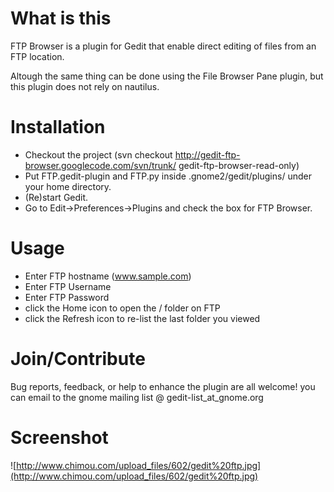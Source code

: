 # What is this #
FTP Browser is a plugin for Gedit that enable direct editing of files from an FTP location.

Altough the same thing can be done using the File Browser Pane plugin, but this plugin does not rely on nautilus.

# Installation #
  * Checkout the project (svn checkout http://gedit-ftp-browser.googlecode.com/svn/trunk/ gedit-ftp-browser-read-only)
  * Put FTP.gedit-plugin and FTP.py inside .gnome2/gedit/plugins/ under your home directory.
  * (Re)start Gedit.
  * Go to Edit->Preferences->Plugins and check the box for FTP Browser.

# Usage #
  * Enter FTP hostname (www.sample.com)
  * Enter FTP Username
  * Enter FTP Password
  * click the Home icon to open the / folder on FTP
  * click the Refresh icon to re-list the last folder you viewed

# Join/Contribute #
Bug reports, feedback, or help to enhance the plugin are all welcome!
you can email to the gnome mailing list @ gedit-list\_at\_gnome.org

# Screenshot #
![http://www.chimou.com/upload_files/602/gedit%20ftp.jpg](http://www.chimou.com/upload_files/602/gedit%20ftp.jpg)